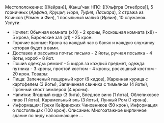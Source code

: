 Местоположение: [[Кейран]], Жанш'чак
НПС: [[Ульфгра Огнебров]], 5 горничных  (*Арфана, Круция, Нори, Туфия, Ласкара*), 2 стража из Клинков (*Рамон и Фин*), 1 посыльный малый (*Ирвин*), 10 служанок. 
Услуги: 
- Ночлег: Обычная комната (х10) - 2 кроны, Роскошная комната (х8) - 5 крона, Баронские зал (х1) - 25 крон. 
- Горячие ванные: Крона за каждый час в банях  и каждую служанку которая будет в вами. 
- Доставка и рассылка почты: письмо - 2 йоты, ручная посылка - 4 йоты, короб - 8 йот. 
- Пошив одежды: ремонт - 5 кидов за каждый предмет, одежда путника - 3 кроны, простой костюм - 4 кроны, роскошный костюм - 20 крон. 
Товары: 
- Пища: Запеченый пещерный крот (6 кидов), Жаренная курица с картофелем (3 йоты), Запеченная свиника с тимьяном (4 йоты), Прянный хвост землероя (4 кроны).
- Напитки: Ягодный сидр (3 бита), Бледное вино (1 йота), Облепиховое пиво (1 йота), Карамельный эль (3 йоты), Лунный Ром (1 крона).
- Информация: Грехи Кейранских Чиновников (50 крон), Информация о постояльцах (100 крон).
Описание:
Многоэтажное кирпичное здание по виду напосинающее ...